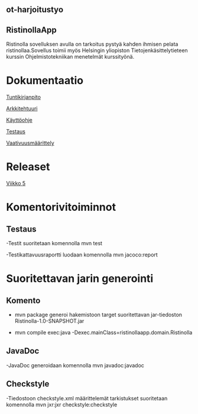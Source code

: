 ## ot-harjoitustyo

## RistinollaApp
Ristinolla sovelluksen avulla on tarkoitus pystyä kahden ihmisen pelata ristinollaa.Sovellus toimii myös Helsingin yliopiston Tietojenkäsittelytieteen kurssin Ohjelmistotekniikan menetelmät kurssityönä.
# Dokumentaatio

[Tuntikirjanpito](https://github.com/Tiiawss/ot-harjoitustyo/blob/main/dokumentaatio/tuntikirjanpito.md)

[Arkkitehtuuri](https://github.com/Tiiawss/ot-harjoitustyo/blob/main/dokumentaatio/arkkitehtuuri.md)

[Käyttöohje](https://github.com/Tiiawss/ot-harjoitustyo/blob/main/dokumentaatio/kayttoohje.md)

[Testaus](https://github.com/Tiiawss/ot-harjoitustyo/blob/main/dokumentaatio/testaus.md)

[Vaativuusmäärittely](https://github.com/Tiiawss/ot-harjoitustyo/blob/main/dokumentaatio/vaativuusmaarittely.md)


# Releaset 

[Viikko 5](https://github.com/Tiiawss/ot-harjoitustyo/releases/tag/viiikko5)


# Komentorivitoiminnot
 ## Testaus
 
-Testit suoritetaan komennolla mvn test


-Testikattavuusraportti luodaan komennolla mvn jacoco:report


# Suoritettavan jarin generointi
## Komento

- mvn package generoi hakemistoon target suoritettavan jar-tiedoston Ristinolla-1.0-SNAPSHOT.jar

- mvn compile exec:java -Dexec.mainClass=ristinollaapp.domain.Ristinolla

## JavaDoc
-JavaDoc generoidaan komennolla mvn javadoc:javadoc


## Checkstyle
-Tiedostoon checkstyle.xml määrittelemät tarkistukset suoritetaan komennolla mvn jxr:jxr checkstyle:checkstyle
